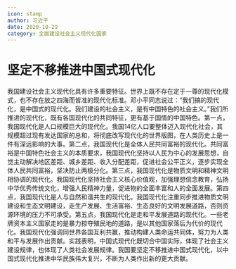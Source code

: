 ```yaml
---
icon: stamp
author: 习近平
date: 2020-10-29
category: 全面建设社会主义现代化国家
---
```


# 坚定不移推进中国式现代化

我国建设社会主义现代化具有许多重要特征。世界上既不存在定于一尊的现代化模式，也不存在放之四海而皆准的现代化标准。邓小平同志说过：“我们搞的现代化，是中国式的现代化。我们建设的社会主义，是有中国特色的社会主义。”我们所推进的现代化，既有各国现代化的共同特征，更有基于国情的中国特色。第一点，我国现代化是人口规模巨大的现代化。我国14亿人口要整体迈入现代化社会，其规模超过现有发达国家的总和，将彻底改写现代化的世界版图，在人类历史上是一件有深远影响的大事。第二点，我国现代化是全体人民共同富裕的现代化。共同富裕是中国特色社会主义的本质要求，我国现代化坚持以人民为中心的发展思想，自觉主动解决地区差距、城乡差距、收入分配差距，促进社会公平正义，逐步实现全体人民共同富裕，坚决防止两极分化。第三点，我国现代化是物质文明和精神文明相协调的现代化。我国现代化坚持社会主义核心价值观，加强理想信念教育，弘扬中华优秀传统文化，增强人民精神力量，促进物的全面丰富和人的全面发展。第四点，我国现代化是人与自然和谐共生的现代化。我国现代化注重同步推进物质文明建设和生态文明建设，走生产发展、生活富裕、生态良好的文明发展道路，否则资源环境的压力不可承受。第五点，我国现代化是走和平发展道路的现代化。一些老牌资本主义国家走的是暴力掠夺殖民地的道路，是以其他国家落后为代价的现代化。我国现代化强调同世界各国互利共赢，推动构建人类命运共同体，努力为人类和平与发展作出贡献。实践表明，中国式现代化既切合中国实际，体现了社会主义建设规律，也体现了人类社会发展规律。我国要坚定不移推进中国式现代化，以中国式现代化推进中华民族伟大复兴，不断为人类作出新的更大贡献。